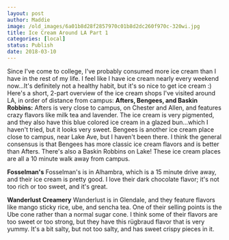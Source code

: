 ```yaml
---
layout: post
author: Maddie
image: /old_images/6a01b8d28f2857970c01b8d2dc260f970c-320wi.jpg
title: Ice Cream Around LA Part 1
categories: [local]
status: Publish
date: 2018-03-10
---
```


Since I've come to college, I've probably consumed more ice cream than I have in the rest of my life. I feel like I have ice cream nearly every weekend now...It's definitely not a healthy habit, but it's so nice to get ice cream :)
Here's a short, 2-part overview of the ice cream shops I've visited around LA, in order of distance from campus:
**Afters, Bengees, and Baskin Robbins:**
Afters is very close to campus, on Chester and Allen, and features crazy flavors like milk tea and lavender. The ice cream is very pigmented, and they also have this blue colored ice cream in a glazed bun...which I haven't tried, but it looks very sweet. Bengees is another ice cream place close to campus, near Lake Ave, but I haven't been there. I think the general consensus is that Bengees has more classic ice cream flavors and is better than Afters. There's also a Baskin Robbins on Lake! These ice cream places are all a 10 minute walk away from campus.

**Fosselman's**
Fosselman's is in Alhambra, which is a 15 minute drive away, and their ice cream is pretty good. I love their dark chocolate flavor; it's not too rich or too sweet, and it's great.

**Wanderlust Creamery**
Wanderlust is in Glendale, and they feature flavors like mango sticky rice, ube, and sencha tea. One of their selling points is the Ube cone rather than a normal sugar cone. I think some of their flavors are too sweet or too strong, but they have this rügbraud flavor that is very yummy. It's a bit salty, but not too salty, and has sweet crispy pieces in it.

